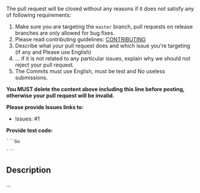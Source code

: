 The pull request will be closed without any reasons if it does not satisfy any of following requirements:

1. Make sure you are targeting the `master` branch, pull requests on release branches are only allowed for bug fixes.
2. Please read contributing guidelines: [CONTRIBUTING](https://github.com/go-ego/gpy/blob/master/CONTRIBUTING.md)
3. Describe what your pull request does and which issue you're targeting (if any and Please use English)
4. ... if it is not related to any particular issues, explain why we should not reject your pull request.
5. The Commits must use English, must be test and No useless submissions.

**You MUST delete the content above including this line before posting, otherwise your pull request will be invalid.**

**Please provide Issues links to:**

- Issues: #1

**Provide test code:**

    ```Go
        
    ```
    
## Description

...
